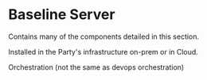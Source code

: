 # Baseline Server

Contains many of the components detailed in this section.

Installed in the Party's infrastructure on-prem or in Cloud.

Orchestration \(not the same as devops orchestration\)


